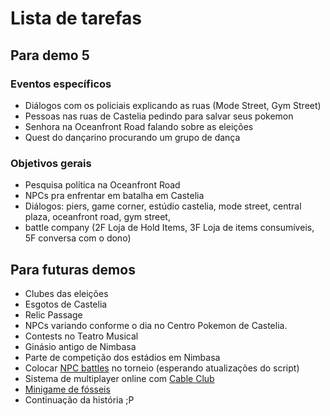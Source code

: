 # Lista de tarefas

## Para demo 5

### Eventos específicos

* Diálogos com os policiais explicando as ruas (Mode Street, Gym Street)
* Pessoas nas ruas de Castelia pedindo para salvar seus pokemon
* Senhora na Oceanfront Road falando sobre as eleições
* Quest do dançarino procurando um grupo de dança

### Objetivos gerais

* Pesquisa política na Oceanfront Road
* NPCs pra enfrentar em batalha em Castelia
* Diálogos: piers, game corner, estúdio castelia, mode street, central plaza, oceanfront road, gym street,
* battle company (2F Loja de Hold Items, 3F Loja de items consumíveis, 5F conversa com o dono)

## Para futuras demos

* Clubes das eleições
* Esgotos de Castelia
* Relic Passage
* NPCs variando conforme o dia no Centro Pokemon de Castelia.
* Contests no Teatro Musical
* Ginásio antigo de Nimbasa
* Parte de competição dos estádios em Nimbasa
* Colocar [NPC battles](https://reliccastle.com/resources/321/) no torneio (esperando atualizações do script)
* Sistema de multiplayer online com [Cable Club](https://reliccastle.com/resources/640/)
* [Minigame de fósseis](https://essentialsdocs.fandom.com/wiki/Mining_mini-game)
* Continuação da história ;P
